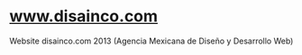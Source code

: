 www.disainco.com
=============

Website disainco.com 2013 (Agencia Mexicana de Diseño y Desarrollo Web)
